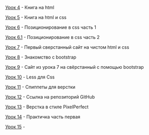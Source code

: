 [Урок 4]() - Книга на html

[Урок 5]() - Книга на html и css

[Урок 6]() - Позиционирование в css часть 1

[Урок 6.1]() - Позиционирование в css часть 2

[Урок 7]() - Первый сверстанный сайт на чистом html и css

[Урок 8]() - Знакомство с bootstrap

[Урок 9]() - Сайт из урока 7 на свёрстанный с помощью bootstrap

[Урок 10]() - Less для Css

[Урок 11]() - Спиппеты для верстки

[Урок 12]() - Ссылка на репозиторий GitHub

[Урок 13]() - Верстка в стиле PixelPerfect

[Урок 14]() - Практичка часть первая

[Урок 15]() - 

